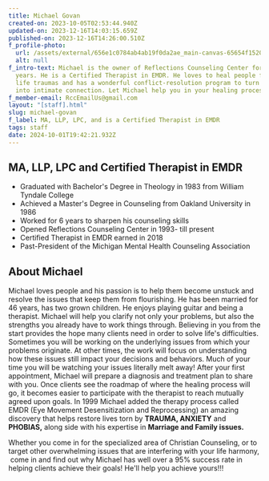 ```yaml
---
title: Michael Govan
created-on: 2023-10-05T02:53:44.940Z
updated-on: 2023-12-16T14:03:15.659Z
published-on: 2023-12-16T14:26:00.510Z
f_profile-photo:
  url: /assets/external/656e1c0784ab4ab19f0da2ae_main-canvas-65654f15209aacd286f3ddbc.jpeg
  alt: null
f_intro-text: Michael is the owner of Reflections Counseling Center for 30+
  years. He is a Certified Therapist in EMDR. He loves to heal people from their
  life traumas and has a wonderful conflict-resolution program to turn conflict
  into intimate connection. Let Michael help you in your healing process.
f_member-email: RccEmailUs@gmail.com
layout: "[staff].html"
slug: michael-govan
f_label: MA, LLP, LPC, and is a Certified Therapist in EMDR
tags: staff
date: 2024-10-01T19:42:21.932Z
---
```

## MA, LLP, LPC and Certified Therapist in EMDR

* Graduated with Bachelor's Degree in Theology in 1983 from William Tyndale College
* Achieved a Master's Degree in Counseling from Oakland University in 1986
* Worked for 6 years to sharpen his counseling skills
* Opened Reflections Counseling Center in 1993- till present
* Certified Therapist in EMDR earned in 2018
* Past-President of the Michigan Mental Health Counseling Association

## About Michael

Michael loves people and his passion is to help them become unstuck and resolve the issues that keep them from flourishing. He has been married for 46 years, has two grown children. He enjoys playing guitar and being a therapist. Michael will help you clarify not only your problems, but also the strengths you already have to work things through. Believing in you from the start provides the hope many clients need in order to solve life's difficulties. Sometimes you will be working on the underlying issues from which your problems originate. At other times, the work will focus on understanding how these issues still impact your decisions and behaviors. Much of your time you will be watching your issues literally melt away! After your first appointment, Michael will prepare a diagnosis and treatment plan to share with you. Once clients see the roadmap of where the healing process will go, it becomes easier to participate with the therapist to reach mutually agreed upon goals. In 1999 Michael added the therapy process called EMDR (Eye Movement Desensitization and Reprocessing) an amazing discovery that helps restore lives torn by **TRAUMA, ANXIETY** and **PHOBIAS,** along side with his expertise in **Marriage and Family issues.**

Whether you come in for the specialized area of Christian Counseling, or to target other overwhelming issues that are interfering with your life harmony,  come in and find out why Michael has well over a 95% success rate in helping clients achieve their goals! He'll help you achieve yours!!!